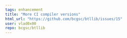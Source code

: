 ```yaml
---
tags: enhancement
title: "More CI compiler versions"
html_url: "https://github.com/bcgsc/btllib/issues/15"
user: vlad0x00
repo: bcgsc/btllib
---
```


